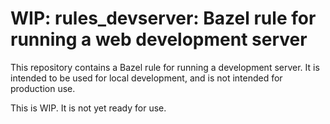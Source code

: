 # WIP: rules_devserver: Bazel rule for running a web development server

This repository contains a Bazel rule for running a development server. It is
intended to be used for local development, and is not intended for production
use.

This is WIP. It is not yet ready for use.